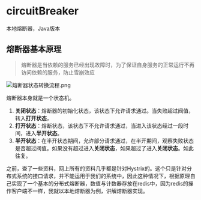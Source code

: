 # circuitBreaker
本地熔断器，Java版本

## 熔断器基本原理
> 熔断器是当依赖的服务已经出现故障时，为了保证自身服务的正常运行不再访问依赖的服务，防止雪崩效应

![熔断器状态转换流程.png](https://github.com/hirudy/java_lib/blob/master/doc/cb/stateswitch.png)

熔断器本身就是一个状态机。
1. **关闭状态**：熔断器的初始化状态，该状态下允许请求通过。当失败超过阀值，转入**打开状态**，
2. **打开状态**：熔断状态，该状态下不允许请求通过，当进入该状态经过一段时间，进入**半开状态**。
3. **半开状态**：在半开状态期间，允许部分请求通过，在半开期间，观察失败状态是否超过阀值。如果没有超过进入**关闭状态**，如果超过了进入**关闭状态**。如此往复。

之前，查了一些资料，网上所有的资料几乎都是针对Hystrix的。这个只是针对分布式系统的接口请求，并不能运用于我们的系统中，因此这种情况下，根据原理自己实现了一个基本的分布式熔断器，数值与计数器存放在redis中，因为redis的操作客户端不一样，我就以本地熔断器为例，讲解熔断器实现。
